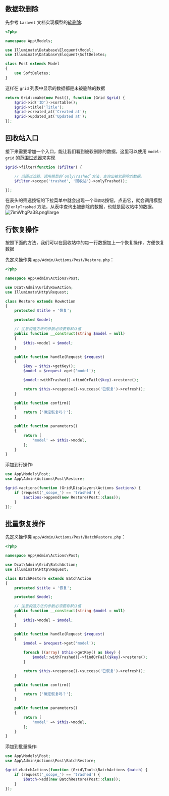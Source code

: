 ## 数据软删除

先参考 `Laravel` 文档实现模型的[软删除](https://learnku.com/docs/laravel/6.x/eloquent/5176#soft-deleting):

```php
<?php

namespace App\Models;

use Illuminate\Database\Eloquent\Model;
use Illuminate\Database\Eloquent\SoftDeletes;

class Post extends Model
{
    use SoftDeletes;
}
```

这样在 `grid` 列表中显示的数据都是未被删除的数据

```php
return Grid::make(new Post(), function (Grid $grid) {
    $grid->id('ID')->sortable();
    $grid->title('Title');
    $grid->created_at('Created at');
    $grid->updated_at('Updated at');
});
```

## 回收站入口

接下来需要增加一个入口，能让我们看到被软删除的数据，这里可以使用 `model-grid` 的[范围过滤器](https://learnku.com/docs/dcat-admin/1.x/query-filtering/8097#scope)来实现

```php
$grid->filter(function ($filter) {

    // 范围过滤器，调用模型的`onlyTrashed`方法，查询出被软删除的数据。
    $filter->scope('trashed', '回收站')->onlyTrashed();

});
```

在表头的筛选按钮的下拉菜单中就会出现一个`回收站`按钮，点击它，就会调用模型的 `onlyTrashed` 方法，从表中查询出被删除的数据，也就是回收站中的数据。  
![7imWhgPa38.png!large](https://cdn.learnku.com/uploads/images/202205/19/98106/7imWhgPa38.png!large)

## 行恢复操作

按照下面的方法，我们可以在回收站中的每一行数据加上一个恢复操作，方便恢复数据

先定义操作类 `app/Admin/Actions/Post/Restore.php`：

```php
<?php

namespace App\Admin\Actions\Post;

use Dcat\Admin\Grid\RowAction;
use Illuminate\Http\Request;

class Restore extends RowAction
{
    protected $title = '恢复';

    protected $model;

    // 注意构造方法的参数必须要有默认值
    public function __construct(string $model = null) 
    {
        $this->model = $model;
    }

    public function handle(Request $request)
    {
        $key = $this->getKey();
        $model = $request->get('model');

        $model::withTrashed()->findOrFail($key)->restore();

        return $this->response()->success('已恢复')->refresh();
    }

    public function confirm()
    {
        return ['确定恢复吗？'];
    }

    public function parameters()
    {
        return [
            'model' => $this->model,    
        ];
    }
}
```

添加到行操作:

```php
use App\Models\Post;
use App\Admin\Actions\Post\Restore;

$grid->actions(function (Grid\Displayers\Actions $actions) {
    if (request('_scope_') == 'trashed') {
        $actions->append(new Restore(Post::class));
    }
});
```

## 批量恢复操作

先定义操作类 `app/Admin/Actions/Post/BatchRestore.php`：

```php
<?php

namespace App\Admin\Actions\Post;

use Dcat\Admin\Grid\BatchAction;
use Illuminate\Http\Request;

class BatchRestore extends BatchAction
{
    protected $title = '恢复';

    protected $model;

    // 注意构造方法的参数必须要有默认值
    public function __construct(string $model = null) 
    {
        $this->model = $model;
    }

    public function handle(Request $request)
    {
        $model = $request->get('model');

        foreach ((array) $this->getKey() as $key) {
            $model::withTrashed()->findOrFail($key)->restore();
        }

        return $this->response()->success('已恢复')->refresh();
    }

    public function confirm()
    {
        return ['确定恢复吗？'];
    }

    public function parameters()
    {
        return [
            'model' => $this->model,    
        ];
    }
}
```

添加到批量操作:

```php
use App\Models\Post;
use App\Admin\Actions\Post\BatchRestore;

$grid->batchActions(function (Grid\Tools\BatchActions $batch) {
    if (request('_scope_') == 'trashed') {
        $batch->add(new BatchRestore(Post::class));
    }
});
```